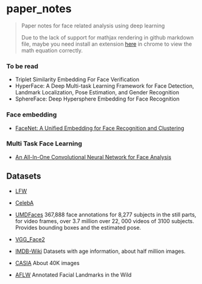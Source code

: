 # paper_notes
> Paper notes for face related analysis using deep learning
>
> Due to the lack of support for mathjax rendering in github markdown file, maybe you need install an extension [here](https://chrome.google.com/webstore/detail/github-with-mathjax/ioemnmodlmafdkllaclgeombjnmnbima) in chrome to view the math equation correctly.

### To be read

- Triplet Similarity Embedding For Face Verification
- HyperFace: A Deep Multi-task Learning Framework for Face Detection, Landmark Localization, Pose Estimation, and Gender Recognition
- SphereFace: Deep Hypersphere Embedding for Face Recognition


### Face embedding

- [FaceNet: A Unified Embedding for Face Recognition and Clustering](./papers/FaceNet_A_Unified_Embedding_for_Face_Recognition_and_Clustering.md)

### Multi Task Face Learning

- [An All-In-One Convolutional Neural Network for Face Analysis](./papers/An_ALL-In-One_Convolutional_Neural_network_for_Face_Analysis.md)


## Datasets

- [LFW](http://vis-www.cs.umass.edu/lfw/)
- [CelebA](http://mmlab.ie.cuhk.edu.hk/projects/CelebA.html)


- [UMDFaces](http://www.umdfaces.io/) 367,888 face annotations for 8,277 subjects in the still parts, for video frames, over 3.7 million over 22, 000 videos of 3100 subjects. Provides bounding boxes and the estimated pose.
- [VGG_Face2](http://www.robots.ox.ac.uk/~vgg/data/vgg_face2/)
- [IMDB-Wiki](https://data.vision.ee.ethz.ch/cvl/rrothe/imdb-wiki/) Datasets with age information, about half million images.
- [CASIA](http://www.cbsr.ia.ac.cn/english/CASIA-WebFace-Database.html) About 40K images
- [AFLW](https://www.tugraz.at/institute/icg/research/team-bischof/lrs/downloads/aflw/) Annotated Facial Landmarks in the Wild

